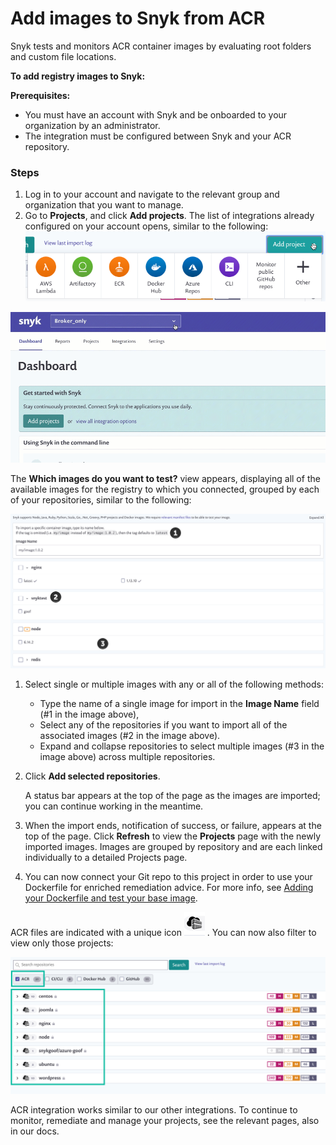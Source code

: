 # Add images to Snyk from ACR

Snyk tests and monitors ACR container images by evaluating root folders and custom file locations.

**To add registry images to Snyk:**

**Prerequisites:**

* You must have an account with Snyk and be onboarded to your organization by an administrator.
* The integration must be configured between Snyk and your ACR repository.

### Steps

1. Log in to your account and navigate to the relevant group and organization that you want to manage.
2. Go to **Projects**, and click **Add projects**. The list of integrations already configured on your account opens, similar to the following: ![](../../../.gitbook/assets/uuid-dd01aab7-482f-0fc2-01de-c2427a14a0e0-en.png)

![](../../../.gitbook/assets/add-artifactory-images%20%281%29%20%282%29%20%285%29.gif)

The **Which images do you want to test?** view appears, displaying all of the available images for the registry to which you connected, grouped by each of your repositories, similar to the following:

![](../../../.gitbook/assets/uuid-bd9cf629-f5fb-b28b-1fc1-40df2367a7f9-en%20%281%29%20%281%29%20%281%29.png)
1. Select single or multiple images with any or all of the following methods:
   * Type the name of a single image for import in the **Image Name** field \(\#1 in the image above\),
   * Select any of the repositories if you want to import all of the associated images \(\#2 in the image above\).
   * Expand and collapse repositories to select multiple images \(\#3 in the image above\) across multiple repositories.
2. Click **Add selected repositories**.

   A status bar appears at the top of the page as the images are imported; you can continue working in the meantime.

3. When the import ends, notification of success, or failure, appears at the top of the page. Click **Refresh** to view the **Projects** page with the newly imported images. Images are grouped by repository and are each linked individually to a detailed Projects page.
4. You can now connect your Git repo to this project in order to use your Dockerfile for enriched remediation advice. For more info, see [Adding your Dockerfile and test your base image](https://support.snyk.io/hc/articles/360003916218#UUID-9ab347a6-8af0-ef6c-5ebd-cec21fbfab29).

ACR files are indicated with a unique icon ![](../../../.gitbook/assets/uuid-5d10608d-d674-d4ee-d6c2-6faadd6fc8ea-en.png) . You can now also filter to view only those projects:

![](../../../.gitbook/assets/image%20%284%29%20%283%29%20%283%29%20%283%29.png)

ACR integration works similar to our other integrations. To continue to monitor, remediate and manage your projects, see the relevant pages, also in our docs.

